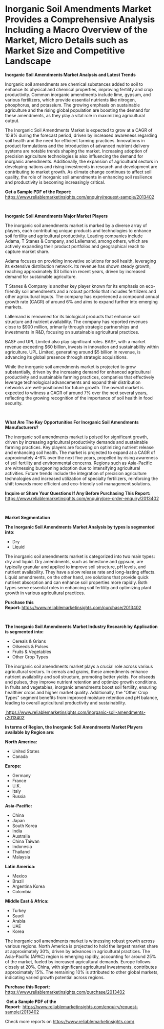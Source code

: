 <p><h1>Inorganic Soil Amendments Market Provides a Comprehensive Analysis Including a Macro Overview of the Market, Micro Details such as Market Size and Competitive Landscape</h1></p><p><strong>Inorganic Soil Amendments Market Analysis and Latest Trends</strong></p>
<p><p>Inorganic soil amendments are chemical substances added to soil to enhance its physical and chemical properties, improving fertility and crop productivity. Common inorganic amendments include lime, gypsum, and various fertilizers, which provide essential nutrients like nitrogen, phosphorus, and potassium. The growing emphasis on sustainable agriculture and the rising global population are boosting the demand for these amendments, as they play a vital role in maximizing agricultural output.</p><p>The Inorganic Soil Amendments Market is expected to grow at a CAGR of 10.9% during the forecast period, driven by increased awareness regarding soil health and the need for efficient farming practices. Innovations in product formulations and the introduction of advanced nutrient delivery systems are notable trends shaping the market. Increasing adoption of precision agriculture technologies is also influencing the demand for inorganic amendments. Additionally, the expansion of agricultural sectors in developing nations and rising investments in research and development are contributing to market growth. As climate change continues to affect soil quality, the role of inorganic soil amendments in enhancing soil resilience and productivity is becoming increasingly critical.</p></p>
<p><strong>Get a Sample PDF of the Report:&nbsp;</strong> <a href="https://www.reliablemarketinsights.com/enquiry/request-sample/2013402?utm_campaign=2951&utm_medium=2&utm_source=Github&utm_content=ia&utm_term=30032025&utm_id=inorganic-soil-amendments">https://www.reliablemarketinsights.com/enquiry/request-sample/2013402</a></p>
<p>&nbsp;</p>
<p><strong>Inorganic Soil Amendments Major Market Players</strong></p>
<p><p>The inorganic soil amendments market is marked by a diverse array of players, each contributing unique products and technologies to enhance soil fertility and agricultural productivity. Leading companies include Adama, T Stanes & Company, and Lallemand, among others, which are actively expanding their product portfolios and geographical reach to capture market share.</p><p>Adama focuses on providing innovative solutions for soil health, leveraging its extensive distribution network. Its revenue has shown steady growth, reaching approximately $3 billion in recent years, driven by increased demand for sustainable agriculture.</p><p>T Stanes & Company is another key player known for its emphasis on eco-friendly soil amendments and a robust portfolio that includes fertilizers and other agricultural inputs. The company has experienced a compound annual growth rate (CAGR) of around 6% and aims to expand further into emerging markets.</p><p>Lallemand is renowned for its biological products that enhance soil structure and nutrient availability. The company has reported revenues close to $900 million, primarily through strategic partnerships and investments in R&D, focusing on sustainable agricultural practices.</p><p>BASF and UPL Limited also play significant roles. BASF, with a market revenue exceeding $60 billion, invests in innovation and sustainability within agriculture. UPL Limited, generating around $5 billion in revenue, is advancing its global presence through strategic acquisitions.</p><p>While the inorganic soil amendments market is projected to grow substantially, driven by the increasing demand for enhanced agricultural productivity and sustainable farming practices, companies that effectively leverage technological advancements and expand their distribution networks are well-positioned for future growth. The overall market is expected to witness a CAGR of around 7% over the next several years, reflecting the growing recognition of the importance of soil health in food security.</p></p>
<p>&nbsp;</p>
<p><strong>What Are The Key Opportunities For Inorganic Soil Amendments Manufacturers?</strong></p>
<p><p>The inorganic soil amendments market is poised for significant growth, driven by increasing agricultural productivity demands and sustainable farming practices. Key players are focusing on optimizing nutrient release and enhancing soil health. The market is projected to expand at a CAGR of approximately 4-6% over the next five years, propelled by rising awareness of soil fertility and environmental concerns. Regions such as Asia-Pacific are witnessing burgeoning adoption due to intensifying agricultural activities. Future trends include the integration of precision agriculture technologies and increased utilization of specialty fertilizers, reinforcing the shift towards more efficient and eco-friendly soil management solutions.</p></p>
<p><strong>Inquire or Share Your Questions If Any Before Purchasing This Report:</strong> <a href="https://www.reliablemarketinsights.com/enquiry/pre-order-enquiry/2013402?utm_campaign=2951&utm_medium=2&utm_source=Github&utm_content=ia&utm_term=30032025&utm_id=inorganic-soil-amendments">https://www.reliablemarketinsights.com/enquiry/pre-order-enquiry/2013402</a></p>
<p>&nbsp;</p>
<p><strong>Market Segmentation</strong></p>
<p><strong>The Inorganic Soil Amendments Market Analysis by types is segmented into:</strong></p>
<p><ul><li>Dry</li><li>Liquid</li></ul></p>
<p><p>The inorganic soil amendments market is categorized into two main types: dry and liquid. Dry amendments, such as limestone and gypsum, are typically granular and applied to improve soil structure, pH levels, and nutrient availability. They have a slow release rate and long-lasting effects. Liquid amendments, on the other hand, are solutions that provide quick nutrient absorption and can enhance soil properties more rapidly. Both types serve essential roles in enhancing soil fertility and optimizing plant growth in various agricultural practices.</p></p>
<p><strong>Purchase this Report:&nbsp;</strong><a href="https://www.reliablemarketinsights.com/purchase/2013402?utm_campaign=2951&utm_medium=2&utm_source=Github&utm_content=ia&utm_term=30032025&utm_id=inorganic-soil-amendments">https://www.reliablemarketinsights.com/purchase/2013402</a></p>
<p>&nbsp;</p>
<p><strong>The Inorganic Soil Amendments Market Industry Research by Application is segmented into:</strong></p>
<p><ul><li>Cereals & Grians</li><li>Oilseeds & Pulses</li><li>Fruits & Vegetables</li><li>Other Crop Types</li></ul></p>
<p><p>The inorganic soil amendments market plays a crucial role across various agricultural sectors. In cereals and grains, these amendments enhance nutrient availability and soil structure, promoting better yields. For oilseeds and pulses, they improve nutrient retention and optimize growth conditions. In fruits and vegetables, inorganic amendments boost soil fertility, ensuring healthier crops and higher market quality. Additionally, the "Other Crop Types" segment benefits from improved moisture retention and pH balance, leading to overall agricultural productivity and sustainability.</p></p>
<p><a href="https://www.reliablemarketinsights.com/inorganic-soil-amendments-r2013402?utm_campaign=2951&utm_medium=2&utm_source=Github&utm_content=ia&utm_term=30032025&utm_id=inorganic-soil-amendments">&nbsp;https://www.reliablemarketinsights.com/inorganic-soil-amendments-r2013402</a></p>
<p><strong>In terms of Region, the Inorganic Soil Amendments Market Players available by Region are:</strong></p>
<p>
    <p> <strong> North America: </strong>
        <ul>
            <li>United States</li>
            <li>Canada</li>
        </ul>
        </p> 
    <p> <strong> Europe: </strong>
        <ul>
            <li>Germany</li>
            <li>France</li>
            <li>U.K.</li>
            <li>Italy</li>
            <li>Russia</li>
        </ul>
        </p> 
    <p> <strong> Asia-Pacific: </strong>
        <ul>
            <li>China</li>
            <li>Japan</li>
            <li>South Korea</li>
            <li>India</li>
            <li>Australia</li>
            <li>China Taiwan</li>
            <li>Indonesia</li>
            <li>Thailand</li>
            <li>Malaysia</li>
        </ul>
        </p> 
    <p> <strong> Latin America: </strong>
        <ul>
            <li>Mexico</li>
            <li>Brazil</li>
            <li>Argentina Korea</li>
            <li>Colombia</li>
        </ul>
        </p> 
    <p> <strong> Middle East & Africa: </strong>
        <ul>
            <li>Turkey</li>
            <li>Saudi</li>
            <li>Arabia</li>
            <li>UAE</li>
            <li>Korea</li>
        </ul>
    </p>
    </p>
<p><p>The inorganic soil amendments market is witnessing robust growth across various regions. North America is projected to hold the largest market share at approximately 30%, driven by advances in agricultural practices. The Asia-Pacific (APAC) region is emerging rapidly, accounting for around 25% of the market, fueled by increased agricultural demands. Europe follows closely at 20%. China, with significant agricultural investments, contributes approximately 15%. The remaining 10% is attributed to other global markets, indicating varied growth potential across regions.</p></p>
<p><strong>Purchase this Report: </strong><a href="https://www.reliablemarketinsights.com/purchase/2013402?utm_campaign=2951&utm_medium=2&utm_source=Github&utm_content=ia&utm_term=30032025&utm_id=inorganic-soil-amendments">https://www.reliablemarketinsights.com/purchase/2013402</a></p>
<p>&nbsp;<strong>Get a Sample PDF of the Report:&nbsp;&nbsp;</strong><a href="https://www.reliablemarketinsights.com/enquiry/request-sample/2013402?utm_campaign=2951&utm_medium=2&utm_source=Github&utm_content=ia&utm_term=30032025&utm_id=inorganic-soil-amendments">https://www.reliablemarketinsights.com/enquiry/request-sample/2013402</a></p>
<p><strong></strong></p>
<p>Check more reports on <a href="https://www.reliablemarketinsights.com/?utm_campaign=2951&utm_medium=2&utm_source=Github&utm_content=ia&utm_term=30032025&utm_id=inorganic-soil-amendments">https://www.reliablemarketinsights.com/</a></p>